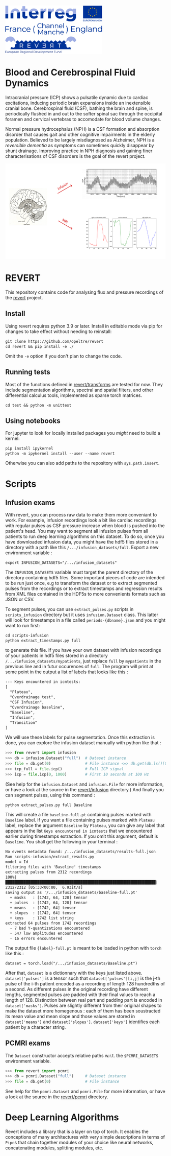 [revert]: http://revertproject.org 

<img alt="Reversible dementia" height="150px"
    src="img/revert-logo.png"> 

# Blood and Cerebrospinal Fluid Dynamics

Intracranial pressure (ICP) shows a pulsatile dynamic due
to cardiac excitations, inducing periodic brain expansions 
inside an inextensible cranial bone. Cerebrospinal fluid (CSF), 
bathing the brain and spine, is periodically flushed in and out
to the softer spinal sac through the occipital 
foramen and cervical vertebras 
to accomodate for blood volume changes. 

Normal pressure hydrocephalus (NPH) is a CSF formation and absorption 
disorder that causes gait and other cognitive impairments in the 
elderly population. Believed to be largely misdiagnosed as Alzheimer, 
NPH is a _reversible dementia_ as symptoms can sometimes
quickly disappear by shunt drainage. Improving practice in NPH diagnosis 
and gaining finer characterisations of CSF disorders is the goal of the 
revert project. 

<img alt="brain PCMRI and infusion exams" height="300px"
    src="img/infusionPCMRI.png"> 

# REVERT

This repository contains code for analysing flux and pressure recordings of
the [revert][revert] project.

## Install

Using revert requires python 3.9 or later.
Install in editable mode via pip for changes to take effect without needing to reinstall:
```
git clone https://github.com/opeltre/revert
cd revert && pip install -e ./
```
Omit the `-e` option if you don't plan to change the code. 

## Running tests

Most of the functions defined in [revert/transforms](revert/transforms) are tested for now. 
They include segmentation algorithms, spectral and spatial filters, and other differential calculus tools, implemented as sparse torch matrices. 

```
cd test && python -m unittest
```

## Using notebooks

For jupyter to look for locally installed packages you _might_ need to 
build a kernel:

```
pip install ipykernel
python -m ipykernel install --user --name revert
```
Otherwise you can also add paths to the repository with `sys.path.insert`. 

# Scripts 

## Infusion exams

With revert, you can process raw data to make them more conveniant fo work. For example, infusion recordings look a bit like cardiac recordings with regular pulses as CSF pressure increase when blood is pushed into the patient's head. You may want to segment all infusion pulses from all patients to run deep learning algorithms on this dataset. To do so, once you have downloaded infusion data, you might have the hdf5 files stored in a directory with a path like this `/.../infusion_datasets/full`. Export a new environment variable :
```
export INFUSION_DATASETS="/.../infusion_datasets"
```
The `INFUSION_DATASETS` variable must target the parent directory of the directory containing hdf5 files.
Some important pieces of code are intended to be run just once, e.g to transform the dataset or to extract segmented pulses from the recordings or to extract timestamps and regression results from XML files contained in the HDF5s to more convenients formats such as JSON or CSV. 

To segment pulses, you can use `extract_pulses.py` scripts in `scripts_infusion` directory but it uses `infusion.Dataset` class. This latter will look for timestamps in a file called `periods-{dbname}.json` and you might want to run first:
```
cd scripts-infusion
python extract_timestamps.py full
```
to generate this file. If you have your own dataset with infusion recordings of your patients in hdf5 files stored in a directory `/.../infusion_datasets/mypatients`, just replace `full` by `mypatients` in the previous line and in futur occurences of `full`. The program will print at some point in the output a list of labels that looks like this :
```
--- Keys encountered in icmtests:
[
  "Plateau",
  "Overdrainage test",
  "CSF Infusion",
  "Overdrainage baseline",
  "Baseline",
  "Infusion",
  "Transition"
]
```
We will use these labels for pulse segmentation. Once this extraction is done, you can explore the infusion dataset manually with python like that :
```py 
>>> from revert import infusion
>>> db = infusion.Dataset("full")  # Dataset instance
>>> file = db.get(0)               # File instance <=> db.get(db.ls()[0])
>>> icp_full = file.icp()          # Full ICP signal
>>> icp = file.icp(0, 1000)        # First 10 seconds at 100 Hz
```
(See help for the `infusion.Dataset` and `infusion.File` for more information, or have a look at the source in the [revert/infusion](revert/infusion) directory.)
And finally you can segment pulses, using this command :
```
python extract_pulses.py full Baseline
```
This will create a file `baseline-full.pt` containing pulses marked with `Baseline` label. If you want a file containing pulses marked with `Plateau` label, replace the argument `Baseline` by `Plateau`, you can give any label that appears in the list `Keys encountered in icmtests` that we encountered earlier during timestamps extraction. If you omit this argument, default is `Baseline`. You shall get the following in your terminal :
```
No events metadata found: /.../infusion_datasets/results-full.json
Run scripts-infusion/extract_results.py
model = Id
filtering files with 'Baseline' timestamps
extracting pulses from 2312 recordings
100%|██████████████████████████████████████████████████████████████████| 2312/2312 [05:33<00:00,  6.93it/s]
saving output as '/.../infusion_datasets/baseline-full.pt'
  + masks	: [1742, 64, 128] tensor
  + pulses	: [1742, 64, 128] tensor
  + means	: [1742, 64] tensor
  + slopes	: [1742, 64] tensor
  + keys	: 1742 list string
extracted 64 pulses from 1742 recordings
  - 7 bad Y-quantizations encountered
  - 547 low amplitudes encountered
  - 16 errors encountered

```
The output file `{label}-full.pt` is meant to be loaded in python with `torch` like this :
```
dataset = torch.load("/.../infusion_datasets/Baseline.pt")
```
After that, `dataset` is a dictionnary with the keys just listed above. `dataset['pulses']` is a tensor such that `dataset['pulses'][i,j]` is the j-th pulse of the i-th patient encoded as a recording of length 128 hundredths of a second. As different pulses in the original recording have different lengths, segmented pulses are padded with their final values to reach a length of 128. Distinction between real part and padding part is encoded in `dataset['masks']`. Pulses are slightly different from their original shapes to make the dataset more homegenous : each of them has been soustracted its mean value and mean slope and those values are stored in `dataset['means']` and `dataset['slopes']`. `dataset['keys']` identifies each patient by a character string.

## PCMRI exams

The `Dataset` constructor accepts relative paths w.r.t. the `$PCMRI_DATASETS` environment variable. 

```py
>>> from revert import pcmri
>>> db = pcmri.Dataset("full")     # Dataset instance
>>> file = db.get(0)               # File instance
```
See help for the `pcmri.Dataset` and `pcmri.File` for more information, or have a look at the source in the [revert/pcmri](revert/pcmri) directory.

# Deep Learning Algorithms

Revert includes a library that is a layer on top of torch. It enables the conceptions of many architectures with very simple descriptions in terms of `Pipe`s that chain together modules of your choice like neural networks, concatenating modules, splitting modules, etc.
